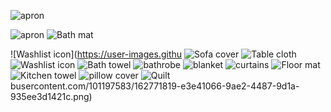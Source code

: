 
![apron](https://user-images.githubusercontent.com/101197583/162770464-38294639-8e12-45a1-b7a4-46466368243c.png)

![apron](https://user-images.githubusercontent.com/101197583/162770464-38294639-8e12-45a1-b7a4-46466368243c.png)
![Bath mat](https://user-images.githubusercontent.com/101197583/162771727-c6551060-3498-45db-8467-040c14d1e23f.png)

![Washlist icon](https://user-images.githu
![Sofa cover](https://user-images.githubusercontent.com/101197583/162771932-24287c97-6267-404f-b5a5-7ce2609a43d3.png)
![Table cloth](https://user-images.githubusercontent.com/101197583/162771940-17720be0-09aa-4791-a880-6516c12a7043.png)
![Washlist icon](https://user-images.githubusercontent.com/101197583/162771945-5f205b02-fa67-4e03-b5e9-6c2fcca22fa7.png)
![Bath towel](https://user-images.githubusercontent.com/101197583/162771951-ea045372-4277-4f19-8a3c-0c7145f63663.png)
![bathrobe](https://user-images.githubusercontent.com/101197583/162771961-61dd2e87-306f-4e7c-9ded-08ef4aa85798.png)
![blanket](https://user-images.githubusercontent.com/101197583/162771963-43193bcf-35e9-4be4-9d14-fcaecbde3f26.png)
![curtains](https://user-images.githubusercontent.com/101197583/162771968-6a4f60ae-0189-4af6-83b1-bc33594d271d.png)
![Floor mat](https://user-images.githubusercontent.com/101197583/162771975-3dca6994-ac61-4358-8d29-f8ec9cd1bc75.png)
![Kitchen towel](https://user-images.githubusercontent.com/101197583/162771983-199f8e1c-9dd5-4941-afef-e3b5fdc54a3b.png)
![pillow cover](https://user-images.githubusercontent.com/101197583/162771991-00111a90-5ea2-4318-ab75-0338ba74632b.png)
![Quilt](https://user-images.githubusercontent.com/101197583/162771994-f3149e8a-b9cd-4499-9c4e-8e247a97c7ca.png)
busercontent.com/101197583/162771819-e3e41066-9ae2-4487-9d1a-935ee3d1421c.png)
